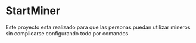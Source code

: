 # StartMiner
Este proyecto esta realizado para que las personas puedan utilizar mineros sin complicarse configurando todo por comandos
